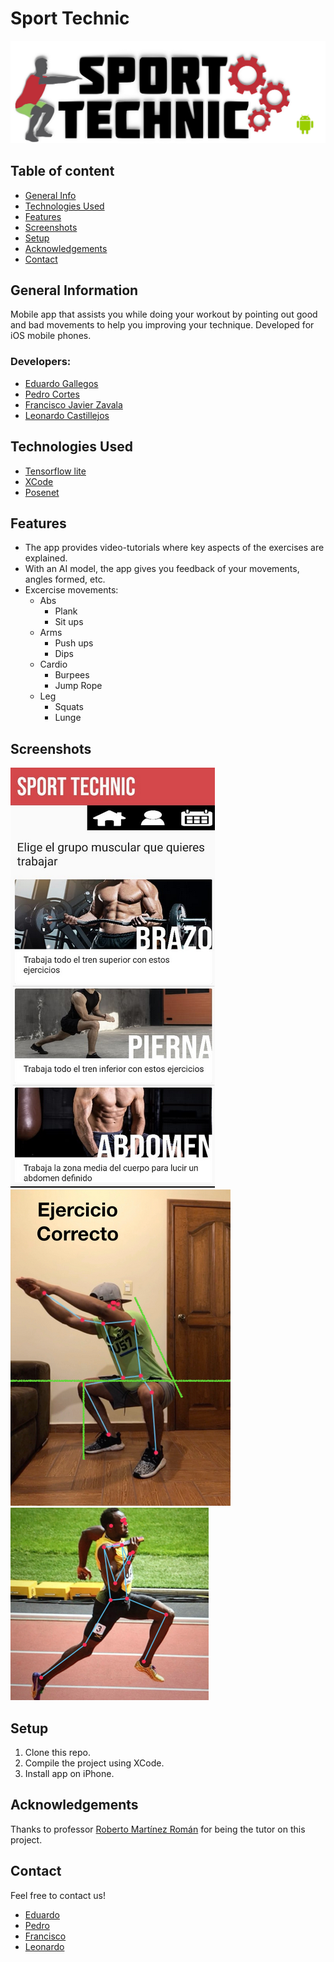 # Sport Technic
![Header](img/header.png)


## Table of content
* [General Info](#general-information)
* [Technologies Used](#technologies-used)
* [Features](#features)
* [Screenshots](#screenshots)
* [Setup](#setup)
* [Acknowledgements](#acknowledgements)
* [Contact](#contact)

## General Information
Mobile app that assists you while doing your workout by pointing out good and bad movements to help you improving your technique.
Developed for iOS mobile phones.

### Developers:
- [Eduardo Gallegos](https://github.com/Eduardogallegos)
- [Pedro Cortes](https://github.com/A01374919)
- [Francisco Javier Zavala](https://github.com/JavierZavala17)
- [Leonardo Castillejos](https://github.com/Eyiry)

## Technologies Used
- [Tensorflow lite](https://www.tensorflow.org/lite/)
- [XCode](https://developer.apple.com/xcode/)
- [Posenet](https://www.tensorflow.org/lite/examples/pose_estimation/overview)

## Features
- The app provides video-tutorials where key aspects of the exercises are explained.
- With an AI model, the app gives you feedback of your movements, angles formed, etc.
- Excercise movements:
    - Abs
        - Plank
        - Sit ups
    - Arms
        - Push ups
        - Dips
    - Cardio
        - Burpees
        - Jump Rope
    - Leg
        - Squats
        - Lunge

## Screenshots
![App Home](img/app1.png)
![Demo1](img/Demo1.png)
![Demo2](img/Demo2.png)

## Setup
1. Clone this repo.
2. Compile the project using XCode.
3. Install app on iPhone.

## Acknowledgements
Thanks to professor [Roberto Martínez Román](https://github.com/rmroman) for being the tutor on this project.

## Contact
Feel free to contact us!
- [Eduardo](mailto:egallegossolis@gmail.com)
- [Pedro](mailto:pedro_corsob@outlook.com)
- [Francisco](mailto:javier_z_t@hotmail.com)
- [Leonardo](mailto:l.castillejos@hotmail.com)
